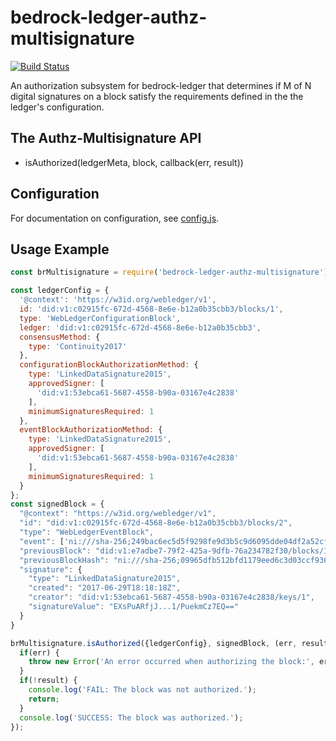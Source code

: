 # bedrock-ledger-authz-multisignature

[![Build Status](https://ci.digitalbazaar.com/buildStatus/icon?job=bedrock-ledger-authz-multisignature)](https://ci.digitalbazaar.com/job/bedrock-ledger-authz-multisignature)

An authorization subsystem for bedrock-ledger that determines if M of N
digital signatures on a block satisfy the requirements defined in the the
ledger's configuration.

## The Authz-Multisignature API
- isAuthorized(ledgerMeta, block, callback(err, result))

## Configuration
For documentation on configuration, see [config.js](./lib/config.js).

## Usage Example
```javascript
const brMultisignature = require('bedrock-ledger-authz-multisignature');

const ledgerConfig = {
  '@context': 'https://w3id.org/webledger/v1',
  id: 'did:v1:c02915fc-672d-4568-8e6e-b12a0b35cbb3/blocks/1',
  type: 'WebLedgerConfigurationBlock',
  ledger: 'did:v1:c02915fc-672d-4568-8e6e-b12a0b35cbb3',
  consensusMethod: {
    type: 'Continuity2017'
  },
  configurationBlockAuthorizationMethod: {
    type: 'LinkedDataSignature2015',
    approvedSigner: [
      'did:v1:53ebca61-5687-4558-b90a-03167e4c2838'
    ],
    minimumSignaturesRequired: 1
  },
  eventBlockAuthorizationMethod: {
    type: 'LinkedDataSignature2015',
    approvedSigner: [
      'did:v1:53ebca61-5687-4558-b90a-03167e4c2838'
    ],
    minimumSignaturesRequired: 1
  }
};
const signedBlock = {
  "@context": "https://w3id.org/webledger/v1",
  "id": "did:v1:c02915fc-672d-4568-8e6e-b12a0b35cbb3/blocks/2",
  "type": "WebLedgerEventBlock",
  "event": ['ni:///sha-256;249bac6ec5d5f9298fe9d3b5c9d6095dde04df2a52cf485b49e3061af8b0b929'],
  "previousBlock": "did:v1:e7adbe7-79f2-425a-9dfb-76a234782f30/blocks/1",
  "previousBlockHash": "ni:///sha-256;09965dfb512bfd1179eed6c3d03ccf9361d3a310a86ae76f54eac3cca49fc6e7",
  "signature": {
    "type": "LinkedDataSignature2015",
    "created": "2017-06-29T18:18:18Z",
    "creator": "did:v1:53ebca61-5687-4558-b90a-03167e4c2838/keys/1",
    "signatureValue": "EXsPuARfjJ...1/PuekmCz7EQ=="
  }
}

brMultisignature.isAuthorized({ledgerConfig}, signedBlock, (err, result) {
  if(err) {
    throw new Error('An error occurred when authorizing the block:', err);
  }
  if(!result) {
    console.log('FAIL: The block was not authorized.');
    return;
  }
  console.log('SUCCESS: The block was authorized.');
});
```
